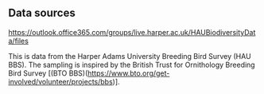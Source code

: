 

## Data sources
https://outlook.office365.com/groups/live.harper.ac.uk/HAUBiodiversityData/files

This is data from the Harper Adams University Breeding Bird Survey (HAU BBS). The sampling is inspired by the British Trust for Ornithology Breeding Bird Survey [(BTO BBS)(https://www.bto.org/get-involved/volunteer/projects/bbs)].